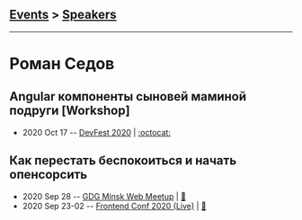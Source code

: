 ## [Events](../README.md) > [Speakers](../speakers.md)
---

# Роман Седов

## Angular компоненты сыновей маминой подруги [Workshop]
- 2020 Oct 17 -- [DevFest 2020](https://youtu.be/wwynvEBh-P4)   | [:octocat:](https://stackblitz.com/edit/angular-declarative-components) 
## Как перестать беспокоиться и начать опенсорсить
- 2020 Sep 28 -- [GDG Minsk Web Meetup](https://www.youtube.com/watch?v=IMyKfLmll4g)  | [:notebook:](https://drive.google.com/file/d/1K5oKDkj3r47vSTUBq7prCeX2m8d9JvaL/view?usp=sharing)  
- 2020 Sep 23-02 -- [Frontend Conf 2020 (Live)](https://youtu.be/V_LPAHJkkDg)  | [:notebook:](https://drive.google.com/file/d/1u9kjxqZgujgo1dtb0IAMbiIpg8m135WN/view)  
